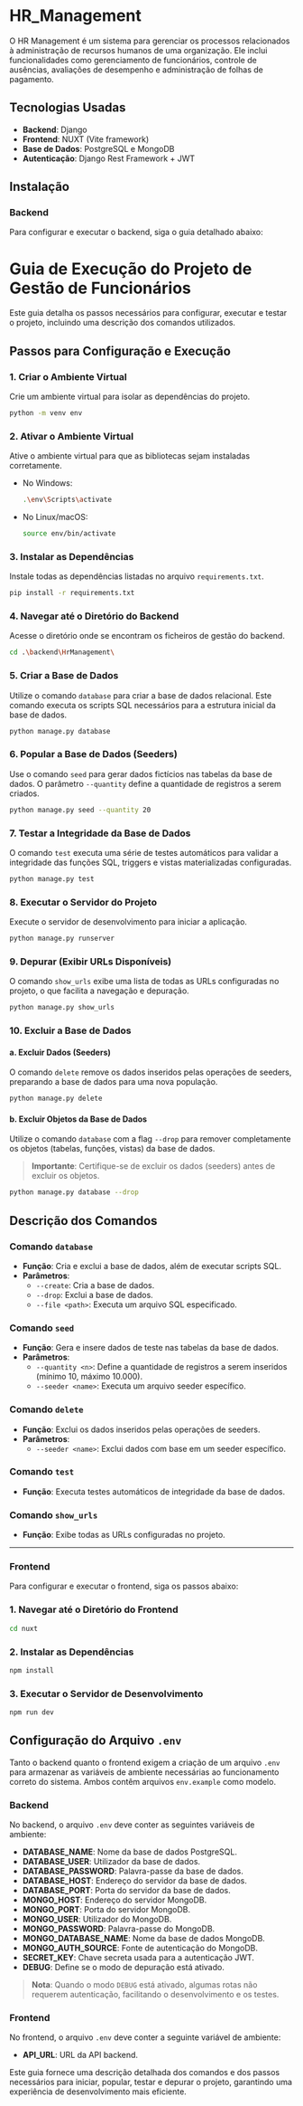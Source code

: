 # HR_Management

O HR Management é um sistema para gerenciar os processos relacionados à administração de recursos humanos de uma organização. Ele inclui funcionalidades como gerenciamento de funcionários, controle de ausências, avaliações de desempenho e administração de folhas de pagamento.

## Tecnologias Usadas
- **Backend**: Django
- **Frontend**: NUXT (Vite framework)
- **Base de Dados**: PostgreSQL e MongoDB
- **Autenticação**: Django Rest Framework + JWT

## Instalação
### Backend
Para configurar e executar o backend, siga o guia detalhado abaixo:

# Guia de Execução do Projeto de Gestão de Funcionários

Este guia detalha os passos necessários para configurar, executar e testar o projeto, incluindo uma descrição dos comandos utilizados.

## Passos para Configuração e Execução

### 1. Criar o Ambiente Virtual
Crie um ambiente virtual para isolar as dependências do projeto.
```bash
python -m venv env
```

### 2. Ativar o Ambiente Virtual
Ative o ambiente virtual para que as bibliotecas sejam instaladas corretamente.
- No Windows:
  ```bash
  .\env\Scripts\activate
  ```
- No Linux/macOS:
  ```bash
  source env/bin/activate
  ```

### 3. Instalar as Dependências
Instale todas as dependências listadas no arquivo `requirements.txt`.
```bash
pip install -r requirements.txt
```

### 4. Navegar até o Diretório do Backend
Acesse o diretório onde se encontram os ficheiros de gestão do backend.
```bash
cd .\backend\HrManagement\
```

### 5. Criar a Base de Dados
Utilize o comando `database` para criar a base de dados relacional. Este comando executa os scripts SQL necessários para a estrutura inicial da base de dados.
```bash
python manage.py database
```

### 6. Popular a Base de Dados (Seeders)
Use o comando `seed` para gerar dados fictícios nas tabelas da base de dados. O parâmetro `--quantity` define a quantidade de registros a serem criados.
```bash
python manage.py seed --quantity 20
```

### 7. Testar a Integridade da Base de Dados
O comando `test` executa uma série de testes automáticos para validar a integridade das funções SQL, triggers e vistas materializadas configuradas.
```bash
python manage.py test
```

### 8. Executar o Servidor do Projeto
Execute o servidor de desenvolvimento para iniciar a aplicação.
```bash
python manage.py runserver
```

### 9. Depurar (Exibir URLs Disponíveis)
O comando `show_urls` exibe uma lista de todas as URLs configuradas no projeto, o que facilita a navegação e depuração.
```bash
python manage.py show_urls
```

### 10. Excluir a Base de Dados
#### a. Excluir Dados (Seeders)
O comando `delete` remove os dados inseridos pelas operações de seeders, preparando a base de dados para uma nova população.
```bash
python manage.py delete
```

#### b. Excluir Objetos da Base de Dados
Utilize o comando `database` com a flag `--drop` para remover completamente os objetos (tabelas, funções, vistas) da base de dados.
> **Importante**: Certifique-se de excluir os dados (seeders) antes de excluir os objetos.
```bash
python manage.py database --drop
```

## Descrição dos Comandos

### Comando `database`
- **Função**: Cria e exclui a base de dados, além de executar scripts SQL.
- **Parâmetros**:
  - `--create`: Cria a base de dados.
  - `--drop`: Exclui a base de dados.
  - `--file <path>`: Executa um arquivo SQL especificado.

### Comando `seed`
- **Função**: Gera e insere dados de teste nas tabelas da base de dados.
- **Parâmetros**:
  - `--quantity <n>`: Define a quantidade de registros a serem inseridos (mínimo 10, máximo 10.000).
  - `--seeder <name>`: Executa um arquivo seeder específico.

### Comando `delete`
- **Função**: Exclui os dados inseridos pelas operações de seeders.
- **Parâmetros**:
  - `--seeder <name>`: Exclui dados com base em um seeder específico.

### Comando `test`
- **Função**: Executa testes automáticos de integridade da base de dados.

### Comando `show_urls`
- **Função**: Exibe todas as URLs configuradas no projeto.

---

### Frontend
Para configurar e executar o frontend, siga os passos abaixo:

### 1. Navegar até o Diretório do Frontend
```bash
cd nuxt
```

### 2. Instalar as Dependências
```bash
npm install
```

### 3. Executar o Servidor de Desenvolvimento
```bash
npm run dev
```


## Configuração do Arquivo `.env`
Tanto o backend quanto o frontend exigem a criação de um arquivo `.env` para armazenar as variáveis de ambiente necessárias ao funcionamento correto do sistema. Ambos contêm arquivos `env.example` como modelo.

### Backend
No backend, o arquivo `.env` deve conter as seguintes variáveis de ambiente:

- **DATABASE_NAME**: Nome da base de dados PostgreSQL.
- **DATABASE_USER**: Utilizador da base de dados.
- **DATABASE_PASSWORD**: Palavra-passe da base de dados.
- **DATABASE_HOST**: Endereço do servidor da base de dados.
- **DATABASE_PORT**: Porta do servidor da base de dados.
- **MONGO_HOST**: Endereço do servidor MongoDB.
- **MONGO_PORT**: Porta do servidor MongoDB.
- **MONGO_USER**: Utilizador do MongoDB.
- **MONGO_PASSWORD**: Palavra-passe do MongoDB.
- **MONGO_DATABASE_NAME**: Nome da base de dados MongoDB.
- **MONGO_AUTH_SOURCE**: Fonte de autenticação do MongoDB.
- **SECRET_KEY**: Chave secreta usada para a autenticação JWT.
- **DEBUG**: Define se o modo de depuração está ativado.

> **Nota**: Quando o modo `DEBUG` está ativado, algumas rotas não requerem autenticação, facilitando o desenvolvimento e os testes.


### Frontend
No frontend, o arquivo `.env` deve conter a seguinte variável de ambiente:

- **API_URL**: URL da API backend.


Este guia fornece uma descrição detalhada dos comandos e dos passos necessários para iniciar, popular, testar e depurar o projeto, garantindo uma experiência de desenvolvimento mais eficiente.


